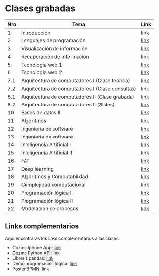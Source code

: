 # Clases grabadas

| Nro | Tema | Link |
| ------------- | ------------- | ------------- |
| 1 | Introducción | [link](https://drive.google.com/file/d/1AUYGBf8pI2Aa-6iegqEWTvNUMoJ-FnDx/view) |
| 2 | Lenguajes de programación | [link](https://drive.google.com/file/d/13fI5MxdFKZbuETgciqPSi6Lk9nKK0mgh/view) |
| 3 | Visualización de información | [link](https://drive.google.com/file/d/1YpxFnzsPkbLflXN8QuK39hkQljco_0GI/view) |
| 4 | Recuperación de información | [link](https://drive.google.com/file/d/153UtsHNuLwNwYUWX7xK0HTNxelNRpjAS/view) |
| 5 | Tecnología web 1 | [link](https://drive.google.com/file/d/19t3M5FaMk76qE5c6s2JhvfL5MUzJrJ3y/view) |
| 6 | Tecnología web 2 | [link](https://drive.google.com/file/d/13VYykoM5Eow-g1minRoQ8r4_tGVSXQaH/view) |
| 7.1 | Arquitectura de computadores I (Clase teórica) | [link](https://www.youtube.com/watch?v=nkrGCRknoL8) |
| 7.2 | Arquitectura de computadores I (Clase consultas) | [link](https://drive.google.com/file/d/1SxmVe_y4IrJwmWRvE_xlf-y0JvZJTHeB/view?usp=sharing) |
| 8.1 | Arquitectura de computadores II (Clase grabada) | [link](https://drive.google.com/file/d/1Cu8Y9Zm1UK5VGAzqoeV-sOsuNE9twYzZ/view?usp=sharing) |
| 8.2 | Arquitectura de computadores II (Slides) | [link](http://iic2333.ing.puc.cl/slides/exploratoriohttps://drive.google.com/file/d/1BWhEbvQp_tz3iB5yQhR9OPC85A_NKUiw/view?usp=sharing) |
| 10 | Bases de datos II | [link](https://drive.google.com/file/d/1o6blXnRPxWCrS-XZoGQzwG0tq9b_HqIe/view?usp=sharing)  |
| 11 | Algoritmos | [link](https://drive.google.com/file/d/14mXbZEShe8Q4LsloY_Fva-ki-NRrAvjq/view?usp=sharing) |
| 12 | Ingeniería de software | [link](https://drive.google.com/file/d/1VKiSlVYk_rax67D6_2xt9bMi3MNdFmay/view?usp=sharing) |
| 13 | Ingeniería de software | [link](https://drive.google.com/file/d/1R30X79GemasK1ANVsT3hNHo-r1R3HMRb/view?usp=sharing) |
| 14 | Inteligencia Artificial I | [link](https://drive.google.com/file/d/1EN533oPxbUJygT_q29x84iid4cgL_Tpd/view?usp=sharing) |
| 15 | Inteligencia Artificial II | [link](https://drive.google.com/file/d/1tL7hPAFe73R0SUPDwzWvOlo1RmV2TuD8/view?usp=sharing) |
| 16 | FAT | [link](https://drive.google.com/file/d/1NgiqCRYeu4HBMx5bvjzDutfkXksWyb4z/view?usp=sharing)|
| 17 | Deep learning | [link](https://drive.google.com/file/d/1MpULyzqWNi4p1tX5wiMw6u1A8cKsJL2D/view?usp=sharing) |
| 18 | Algoritmos y Computabilidad | [link](https://drive.google.com/file/d/1G6idFMWXCSUqO1rwgL2CCnFSyJzyJLHO/view?usp=sharing) |
| 19 | Complejidad computacional | [link](https://drive.google.com/file/d/1vp0nsVHGLErdyUgVTVV-IHLDtkM5mW4T/view?usp=sharing) |
| 20 | Programación lógica I | [link](https://drive.google.com/file/d/1AvSAEitL8JsmvEeO6o1XqSrAIM7y0lVI/view?usp=sharing) |
| 21 | Programación lógica II | [link](https://drive.google.com/file/d/1u11O48aIhpHkHA2xMpt2LD5EB6qyuOQn/view?usp=sharing) |
| 22 | Modelación de procesos | [link](https://drive.google.com/file/d/1y8LYQwwyCuZfAt7WYHwHk8rFlJ97fC7A/view?usp=sharing) |

## Links complementarios
Aquí encontrarás los links complementarios a las clases.

- Cozmo Iphone App: [link](https://www.youtube.com/watch?v=kt-KYA7YAqg&feature=youtu.be)
- Cozmo Python API: [link](https://www.youtube.com/watch?v=AlKf4WIgK9s)
- Librería pandas: [link](https://drive.google.com/file/d/1iwynpbZfy2UF491bj8uMbnQ5E22rZ64v/view?usp=sharing)
- Demo programación lógica: [link](https://swish.swi-prolog.org/p/DemoJorgeBaier.pl)
- Poster BPMN: [link](https://drive.google.com/file/d/1BFa2YGOLIylSY2k5FgROsdBCVjkK8Xkw/view?usp=sharing)

